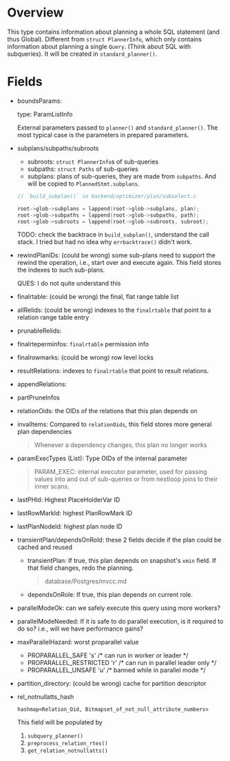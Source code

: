# Overview

This type contains information about planning a whole SQL statement (and thus 
Global). Different from `struct PlannerInfo`, which only contains information 
about planning a single `Query`. (Think about SQL with subqueries).  It will
be created in `standard_planner()`.


# Fields

* boundsParams:

  type: ParamListInfo 

  External parameters passed to `planner()` and `standard_planner()`. The most 
  typical case is the parameters in prepared parameters.

* subplans/subpaths/subroots

  * subroots: `struct PlannerInfo`s of sub-queries
  * subpaths: `struct Paths` of sub-queries
  * subplans: plans of sub-queries, they are made from `subpaths`. And will be 
    copied to `PlannedStmt.subplans`.

  ```c
  // `build_subplan()` in backend/optimizer/plan/subselect.c

  root->glob->subplans = lappend(root->glob->subplans, plan);
  root->glob->subpaths = lappend(root->glob->subpaths, path);
  root->glob->subroots = lappend(root->glob->subroots, subroot);
  ```

  TODO: check the backtrace in `build_subplan()`, understand the call stack. I tried but 
  had no idea why `errbacktrace()` didn't work.

* rewindPlanIDs: (could be wrong) some sub-plans need to support the rewind the 
  operation, i.e., start over and execute again. This field stores the indexes 
  to such sub-plans. 

  QUES: I do not quite understand this

* finalrtable: (could be wrong) the final, flat range table list

* allRelids: (could be wrong) indexes to the `finalrtable` that point to a relation range table entry

* prunableRelids: 

* finalrteperminfos: `finalrtable` permission info

* finalrowmarks: (could be wrong) row level locks

* resultRelations: indexes to `finalrtable` that point to result relations.

* appendRelations: 

* partPruneInfos

* relationOids: the OIDs of the relations that this plan depends on

* invalItems: Compared to `relationOids`, this field stores more general 
  plan dependencies

  > Whenever a dependency changes, this plan no longer works

* paramExecTypes (List<Oid>): Type OIDs of the internal parameter

  > PARAM_EXEC: internal executor parameter, used for passing values into and 
  > out of sub-queries or from nestloop joins to their inner scans.
 
* lastPHId: Highest PlaceHolderVar ID

* lastRowMarkId: highest PlanRowMark ID

* lastPlanNodeId: highest plan node ID

* transientPlan/dependsOnRold: these 2 fields decide if the plan could be cached 
  and reused

  * transientPlan: If true, this plan depends on snapshot's `xmin` field.  If that
                   field changes, redo the planning.

    > database/Postgres/mvcc.md

  * dependsOnRole: If true, this plan depends on current role.

* parallelModeOk: can we safely execute this query using more workers?

* parallelModeNeeded: If it is safe to do parallel execution, is it required to 
  do so? i.e., will we have performance gains?

* maxParallelHazard: worst proparallel value
  
  * PROPARALLEL_SAFE		's' /* can run in worker or leader */
  * PROPARALLEL_RESTRICTED	'r' /* can run in parallel leader only */
  * PROPARALLEL_UNSAFE		'u' /* banned while in parallel mode */

* partition_directory: (could be wrong) cache for partition descriptor

* rel_notnullatts_hash
  
  `hashmap<Relation_Oid, Bitmapset_of_not_null_attribute_numbers>`
  
  This field will be populated by 
  
  1. `subquery_planner()`
  2. `preprocess_relation_rtes()`
  3. `get_relation_notnullatts()`

  



 


